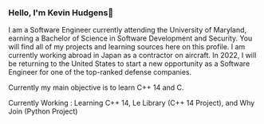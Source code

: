 ### Hello, I'm Kevin Hudgens👋

I am a Software Engineer currently attending the University of Maryland, earning a Bachelor of Science in Software Development and Security. You will find all of my projects and learning sources here on this profile. I am currently working abroad in Japan as a contractor on aircraft. In 2022, I will be returning to the United States to start a new opportunity as a Software Engineer for one of the top-ranked defense companies. 

Currently my main objective is to learn C++ 14 and C.

Currently Working : Learning C++ 14, Le Library (C++ 14 Project), and Why Join (Python Project)
